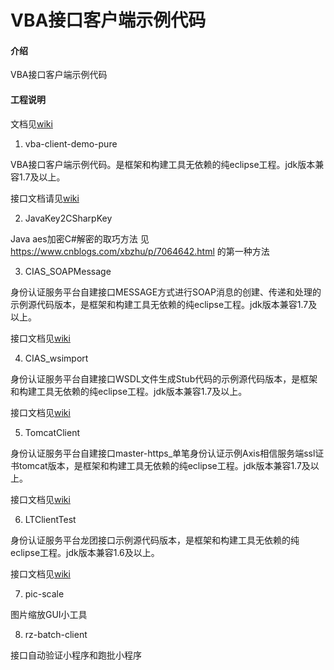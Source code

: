 # VBA接口客户端示例代码

#### 介绍

VBA接口客户端示例代码

#### 工程说明

文档见[wiki](https://github.com/ITect888/vba_client_demo/wiki)

1. vba-client-demo-pure

VBA接口客户端示例代码。是框架和构建工具无依赖的纯eclipse工程。jdk版本兼容1.7及以上。
   
接口文档请见[wiki](https://github.com/ITect888/vba_client_demo/wiki)

2. JavaKey2CSharpKey

Java aes加密C#解密的取巧方法 见<https://www.cnblogs.com/xbzhu/p/7064642.html> 的第一种方法

3. CIAS_SOAPMessage 

身份认证服务平台自建接口MESSAGE方式进行SOAP消息的创建、传递和处理的示例源代码版本，是框架和构建工具无依赖的纯eclipse工程。jdk版本兼容1.7及以上。
   
接口文档见[wiki](https://github.com/ITect888/vba_client_demo/wiki)
   
4. CIAS_wsimport

身份认证服务平台自建接口WSDL文件生成Stub代码的示例源代码版本，是框架和构建工具无依赖的纯eclipse工程。jdk版本兼容1.7及以上。
   
接口文档见[wiki](https://github.com/ITect888/vba_client_demo/wiki)
  
5. TomcatClient

身份认证服务平台自建接口master-https_单笔身份认证示例Axis相信服务端ssl证书tomcat版本，是框架和构建工具无依赖的纯eclipse工程。jdk版本兼容1.7及以上。
   
接口文档见[wiki](https://github.com/ITect888/vba_client_demo/wiki)
   
6. LTClientTest

身份认证服务平台龙团接口示例源代码版本，是框架和构建工具无依赖的纯eclipse工程。jdk版本兼容1.6及以上。
   
接口文档见[wiki](https://github.com/ITect888/vba_client_demo/wiki)
   
7. pic-scale

图片缩放GUI小工具

8. rz-batch-client

接口自动验证小程序和跑批小程序

